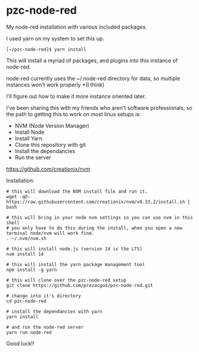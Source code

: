 # pzc-node-red
My node-red installation with various included packages.

I used yarn on my system to set this up.

    [~/pzc-node-red]$ yarn install
    
This will install a myriad of packages, and plugins into this instance of node-red.

node-red currently uses the ~/.node-red directory for data, so multiple instances won't work properly *(I think)

I'll figure out how to make it more instance oriented later.

I've been sharing this with my friends who aren't software professionals, so the path to getting this to work on most linux setups is:

* NVM (Node Version Manager)
* Install Node
* Install Yarn
* Clone this repository with git
* Install the dependancies
* Run the server

https://github.com/creationix/nvm

Installation:

    # this will download the NVM install file and run it.
    wget -qO- https://raw.githubusercontent.com/creationix/nvm/v0.33.2/install.sh | bash

    # this will bring in your node nvm settings so you can use nvm in this shell
    # you only have to do this during the install, when you open a new terminal node/nvm will work fine.
    . ~/.nvm/nvm.sh
    
    # this will install node.js (version 14 is the LTS)
    nvm install 14
    
    # this will install the yarn package management tool
    npm install -g yarn
    
    # this will clone over the pzc-node-red setup
    git clone https://github.com/prozacgod/pzc-node-red.git
    
    # change into it's directory
    cd pzc-node-red
    
    # install the dependancies with yarn
    yarn install
    
    # and run the node-red server
    yarn run node-red
    
Good luck!!
